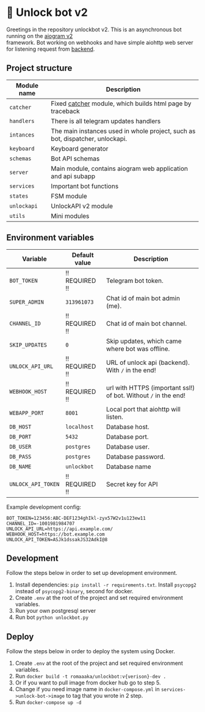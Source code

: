 
# 🤖 Unlock bot v2  
  
Greetings in the repository unlockbot v2. This is an asynchronous bot running on the [aiogram v2](https://github.com/aiogram/aiogram)  
framework. Bot working on webhooks and have simple aiohttp web server for listening request from [backend](https://github.com/unlock-project/backend).  
  
  
## Project structure  
  
  
  
| Module name | Description |  
|-------------|-----------------------------------------------------------------------------------------------|  
| `catcher` | Fixed [catcher](https://github.com/Eugeny/catcher) module, which builds html page by traceback |  
| `handlers` | There is all telegram updates handlers |  
| `intances` | The main instances used in whole project, such as bot, dispatcher, unlockapi. |  
| `keyboard` | Keyboard generator |  
| `schemas` | Bot API schemas |  
| `server` | Main module, contains aiogram web application and api subapp |  
| `services` | Important bot functions |
| `states` | FSM module |
| `unlockapi` | UnlockAPI v2 module |
| `utils` | Mini modules |

## Environment variables  
  
| Variable | Default value | Description |  
|-------------------------------|----------------|-------------------------------------------------------------------------------------------------------------------------------------------------------|  
| `BOT_TOKEN` | !! REQUIRED !! | Telegram bot token. |  
| `SUPER_ADMIN` | `313961073` | Chat id of main bot admin (me). |  
| `CHANNEL_ID` | !! REQUIRED !! | Chat id of main bot channel. |  
| `SKIP_UPDATES` | `0` | Skip updates, which came where bot was offline. |  
| `UNLOCK_API_URL` | !! REQUIRED !! | URL of unlock api (backend). With `/` in the end! |  
| `WEBHOOK_HOST` | !! REQUIRED !! | url with HTTPS (important ssl!) of bot. Without `/` in the end! |  
| `WEBAPP_PORT` | `8001` | Local port that aiohttp will listen. |  
| `DB_HOST` | `localhost` | Database host. |
| `DB_PORT` | `5432` | Database port. |  
| `DB_USER` | `postgres` | Database user. | 
| `DB_PASS` | `postgres` | Database password. |  
| `DB_NAME` | `unlockbot` | Database name |
|`UNLOCK_API_TOKEN` | !! REQUIRED !! | Secret key for API |


Example development config:  
  
```  
BOT_TOKEN=123456:ABC-DEF1234ghIkl-zyx57W2v1u123ew11
CHANNEL_ID=-1001981984707
UNLOCK_API_URL=https://api.example.com/
WEBHOOK_HOST=https://bot.example.com 
UNLOCK_API_TOKEN=ASJk1dssakJS32AdkI@8
```  
  
## Development  
  
Follow the steps below in order to set up development environment.  
  
1. Install dependencies: `pip install -r requirements.txt`.  Install `psycopg2` instead of `psycopg2-binary`, second for docker.
2. Create `.env` at the root of the project and set required environment variables.  
3. Run your own postgresql server
4. Run bot `python unlockbot.py`
  
## Deploy  
  
Follow the steps below in order to deploy the system using Docker.
1. Create `.env` at the root of the project and set required environment variables.
2. Run `docker build -t romaaaka/unlockbot:v{verison}-dev .`
3. Or if you want to pull image from docker hub go to step 5.
4. Change if you need image name in `docker-compose.yml` in `services->unlock-bot->image` to tag that you wrote in 2 step.
5. Run `docker-compose up -d`